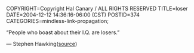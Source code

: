 COPYRIGHT=Copyright Hal Canary / ALL RIGHTS RESERVED
TITLE=loser
DATE=2004-12-12 14:36:16-06:00 (CST)
POSTID=374
CATEGORIES=mindless-link-propagation;

“People who boast about their I.Q. are losers.”

— Stephen Hawking([source](http://www.nytimes.com/2004/12/12/magazine/12QUESTIONS.html))
